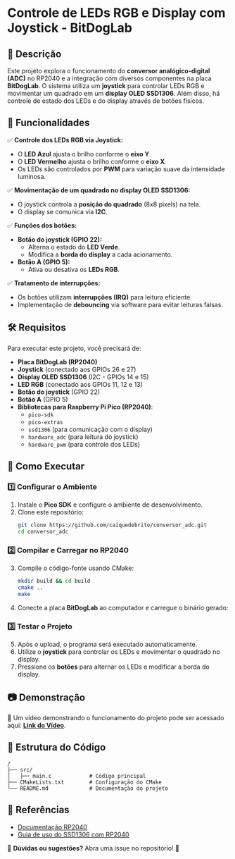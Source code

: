 # Controle de LEDs RGB e Display com Joystick - BitDogLab

## 📌 Descrição
Este projeto explora o funcionamento do **conversor analógico-digital (ADC)** no RP2040 e a integração com diversos componentes na placa **BitDogLab**. O sistema utiliza um **joystick** para controlar LEDs RGB e movimentar um quadrado em um **display OLED SSD1306**. Além disso, há controle de estado dos LEDs e do display através de botões físicos.

## 🎯 Funcionalidades
✅ **Controle dos LEDs RGB via Joystick:**  
- O **LED Azul** ajusta o brilho conforme o **eixo Y**.  
- O **LED Vermelho** ajusta o brilho conforme o **eixo X**.  
- Os LEDs são controlados por **PWM** para variação suave da intensidade luminosa.  

✅ **Movimentação de um quadrado no display OLED SSD1306:**  
- O joystick controla a **posição do quadrado** (8x8 pixels) na tela.
- O display se comunica via **I2C**.

✅ **Funções dos botões:**  
- **Botão do joystick (GPIO 22):**
  - Alterna o estado do **LED Verde**.
  - Modifica a **borda do display** a cada acionamento.
- **Botão A (GPIO 5):**
  - Ativa ou desativa os **LEDs RGB**.

✅ **Tratamento de interrupções:**  
- Os botões utilizam **interrupções (IRQ)** para leitura eficiente.
- Implementação de **debouncing** via software para evitar leituras falsas.

## 🛠️ Requisitos
Para executar este projeto, você precisará de:
- **Placa BitDogLab (RP2040)**
- **Joystick** (conectado aos GPIOs 26 e 27)
- **Display OLED SSD1306** (I2C - GPIOs 14 e 15)
- **LED RGB** (conectado aos GPIOs 11, 12 e 13)
- **Botão do joystick** (GPIO 22)
- **Botão A** (GPIO 5)
- **Bibliotecas para Raspberry Pi Pico (RP2040)**:
  - `pico-sdk`
  - `pico-extras`
  - `ssd1306` (para comunicação com o display)
  - `hardware_adc` (para leitura do joystick)
  - `hardware_pwm` (para controle dos LEDs)

## 🚀 Como Executar
### 1️⃣ Configurar o Ambiente
1. Instale o **Pico SDK** e configure o ambiente de desenvolvimento.
2. Clone este repositório:
   ```bash
   git clone https://github.com/caiquedebrito/conversor_adc.git
   cd conversor_adc
   ```

### 2️⃣ Compilar e Carregar no RP2040
3. Compile o código-fonte usando CMake:
   ```bash
   mkdir build && cd build
   cmake ..
   make
   ```
4. Conecte a placa **BitDogLab** ao computador e carregue o binário gerado:

### 3️⃣ Testar o Projeto
5. Após o upload, o programa será executado automaticamente.
6. Utilize o **joystick** para controlar os LEDs e movimentar o quadrado no display.
7. Pressione os **botões** para alternar os LEDs e modificar a borda do display.

## 📷 Demonstração
🎥 Um vídeo demonstrando o funcionamento do projeto pode ser acessado aqui: **[Link do Vídeo](https://youtube.com/shorts/05nd7SysDb4?si=NhPPZ0Mrn5VFVD7K)**.

## 📜 Estrutura do Código
```plaintext
/
├── src/
│   ├── main.c            # Código principal
├── CMakeLists.txt        # Configuração do CMake
└── README.md             # Documentação do projeto
```

## 🔗 Referências
- [Documentação RP2040](https://datasheets.raspberrypi.com/rp2040/rp2040-datasheet.pdf)
- [Guia de uso do SSD1306 com RP2040](https://github.com/adafruit/Adafruit_SSD1306)

📌 **Dúvidas ou sugestões?** Abra uma issue no repositório! 🚀

